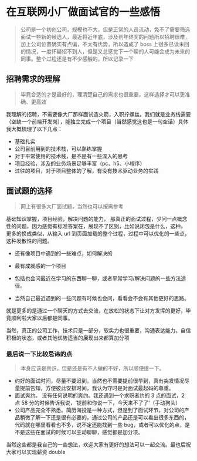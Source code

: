 # 在互联网小厂做面试官的一些感悟

> 公司是一个初创公司，规模也不大，但是正常的人员流动，免不了需要筛选面试一些新的候选人，最近将近年底，涉及到年终奖的问题所以招聘很难，加上公司位置确实有点偏，不太有优势，所以造成了 boss 上很多已读未回的情况，一度怀疑招不到人，但是又总感觉下一个聊的人可能会成为未来的同事。整个过程还是有不少感触的，所以记录一下

## 招聘需求的理解

> 毕竟合适的才是最好的，理清楚自己的需求也很重要，这样选择才可以更准确、更高效

我理解的招聘，不需要像大厂那样面试造火箭，入职拧螺丝。我们就是业务线需要（空缺一个前端开发岗），能独立完成一个项目（当然感觉这也是一句空话）具体我大概梳理了以下几点：

- 基础扎实
- 公司目前用到的技术栈，可以熟练掌握
- 对于平常使用的技术栈，是不是有一些深入的思考
- 项目经验，涉及的业务场景足够丰富（pc、h5、小程序）
- 过往的项目，对于项目整体的了解，有没有技术驱动业务的实践

## 面试题的选择

> 网上有很多大厂面试题，当然也可以按需参考

基础知识掌握，项目经验，解决问题的能力，
那真正的面试过程，少问一点概念性的问题，因为感觉有标准答案在，展现不了区别，比如说闭包是什么，这种。
更多的换成类似，从输入 url 到页面加载的整个过程，过程中可以优化的一些点，这种发散性的问题。

- 还有像项目中遇到的一些难点，如何解决的

- 最有成就感的一个项目

- 包括也会问最近在学习的东西聊一聊，或者平常学习/解决问题的一些方法途径。

- 当然自己最近遇到的一些问题有时候也会问，看看会不会有其他更好的思路。

就是更多的是通过一个聊天的方式去交流，在放松的状态下让对方发挥的更好，毕竟顺利啦大家以后都是同事。

当然，真正的公司工作，技术只是一部分，软实力也很重要，沟通表达能力，自信积极的状态，或者其他优势适当的展现出来都算加分项

### 最后说一下比较忌讳的点

> 本身应该是共识，但是还是有不人做的不好，所以顺便提一下。

- 约好的面试时间，尽量不要迟到，当然也不需要提前很早到，真有突发情况尽量提前告知，方便彼此安排时间，我认为守时是对面试最起码的尊重。
- 面试爽约。 没有任何说明的爽约。我还遇到一个求职者约的 3 点的面试，2 点 58 分的时候告诉我说，‘提前和你说一下，今天来不了了’（手动狗头）
- 公司产品完全不熟悉。简历海投是一种方式，但是到了面试环节，对公司的产品稍微了解一下还是很有必要的，通过公司的产品还是可以看出很多东西的，代码就在哪里看看也不多，说不定还能找到一些 bug，或者可以优化的点，是不是这些在面试的时候可以主动聊聊，感觉都是加分项。

当然这些都是我自己的一些想法，欢迎大家有更好的想法可以一起交流。最也后祝大家可以实现薪资 double
